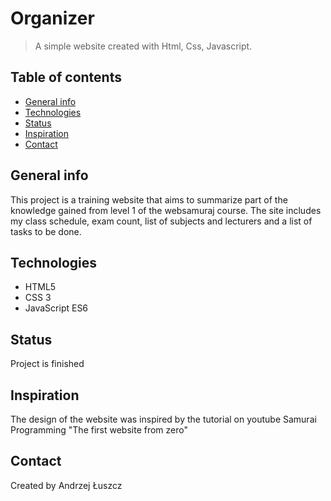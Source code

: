 # Organizer

> A simple website created with Html, Css, Javascript.

## Table of contents

- [General info](#general-info)
- [Technologies](#technologies)
- [Status](#status)
- [Inspiration](#inspiration)
- [Contact](#contact)

## General info

This project is a training website that aims to summarize part of the knowledge gained from level 1 of the websamuraj course. The site includes my class schedule, exam count, list of subjects and lecturers and a list of tasks to be done.

## Technologies

- HTML5
- CSS 3
- JavaScript ES6

## Status

Project is finished 

## Inspiration

The design of the website was inspired by the tutorial on youtube Samurai Programming "The first website from zero"

## Contact

Created by Andrzej Łuszcz

